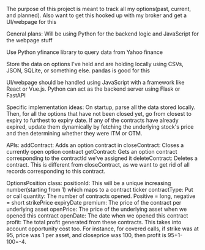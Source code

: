 The purpose of this project is meant to track all my options(past, current, and planned). Also want to get this hooked up with my broker and get a UI/webpage for this

General plans:
Will be using Python for the backend logic and JavaScript for the webpage stuff

Use Python yfinance library to query data from Yahoo finance

Store the data on options I've held and are holding locally using CSVs, JSON, SQLite, or something else. pandas is good for this

UI/webpage should be handled using JavaScript with a framework like React or Vue.js. Python can act as the backend server using Flask or FastAPI


Specific implementation ideas:
On startup, parse all the data stored locally. Then, for all the options that have not been closed yet, go from closest to expiry to furthest to expiry date.
If any of the contracts have already expired, update them dynamically by fetching the underlying stock's price and then determining whether they were ITM or OTM.

APIs:
addContract: Adds an option contract in
closeContract: Closes a currently open option contract
getContract: Gets an option contract corresponding to the contractId we've assigned it
deleteContract: Deletes a contract. This is different from closeContract, as we want to get rid of all records corresponding to this contract.

OptionsPosition class:
positionId: This will be a unique increasing number(starting from 1) which maps to a contract
ticker
contractType: Put or call
quantity: The number of contracts opened. Positive = long, negative = short
strikePrice
expiryDate
premium: The price of the contract per underlying asset
openPrice: The price of the underlying asset when we opened this contract
openDate: The date when we opened this contract
profit: The total profit generated from these contracts. This takes into account opportunity cost too. For instance, for covered calls,
if strike was at 95, price was 1 per asset, and closeprice was 100, then profit is 95+1-100=-4.

